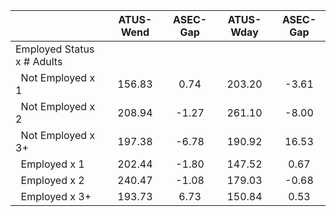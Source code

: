 
|                      |    ATUS-Wend |     ASEC-Gap |    ATUS-Wday |     ASEC-Gap |
| -------------------- | :----------: | :----------: | :----------: | :----------: |
| Employed Status x # Adults |              |              |              |              |
| &nbsp;&nbsp;Not Employed x 1 |       156.83 |         0.74 |       203.20 |        -3.61 |
| &nbsp;&nbsp;Not Employed x 2 |       208.94 |        -1.27 |       261.10 |        -8.00 |
| &nbsp;&nbsp;Not Employed x 3+ |       197.38 |        -6.78 |       190.92 |        16.53 |
| &nbsp;&nbsp;Employed x 1 |       202.44 |        -1.80 |       147.52 |         0.67 |
| &nbsp;&nbsp;Employed x 2 |       240.47 |        -1.08 |       179.03 |        -0.68 |
| &nbsp;&nbsp;Employed x 3+ |       193.73 |         6.73 |       150.84 |         0.53 |

